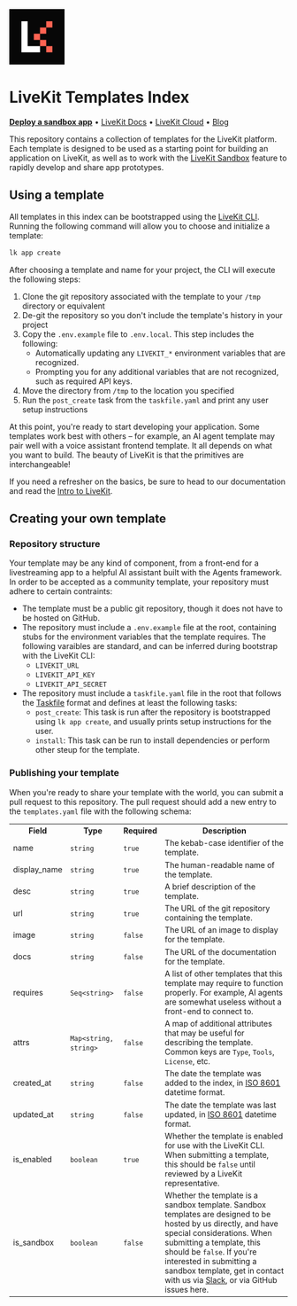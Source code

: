 <a href="https://livekit.io/">
  <img src="./.github/assets/livekit-mark.png" alt="LiveKit logo" width="100" height="100">
</a>

# LiveKit Templates Index

<p>
  <a href="https://cloud.livekit.io/projects/p_/sandbox"><strong>Deploy a sandbox app</strong></a>
  •
  <a href="https://docs.livekit.io">LiveKit Docs</a>
  •
  <a href="https://livekit.io/cloud">LiveKit Cloud</a>
  •
  <a href="https://blog.livekit.io/">Blog</a>
</p>

This repository contains a collection of templates for the LiveKit platform. Each template is designed to be used as a starting point for building an application on LiveKit, as well as to work with the [LiveKit Sandbox](https://docs.livekit.io/cloud/home/sandbox) feature to rapidly develop and share app prototypes. 

## Using a template

All templates in this index can be bootstrapped using the [LiveKit CLI](https://docs.livekit.io/cloud/home/cli). Running the following command will allow you to choose and initialize a template:

```bash
lk app create
```

After choosing a template and name for your project, the CLI will execute the following steps:

1. Clone the git repository associated with the template to your `/tmp` directory or equivalent
2. De-git the repository so you don't include the template's history in your project
3. Copy the `.env.example` file to `.env.local`. This step includes the following:
    - Automatically updating any `LIVEKIT_*` environment variables that are recognized.
    - Prompting you for any additional variables that are not recognized, such as required API keys.
4. Move the directory from `/tmp` to the location you specified
5. Run the `post_create` task from the `taskfile.yaml` and print any user setup instructions

At this point, you're ready to start developing your application. Some templates work best with others – for example, an AI agent template may pair well with a voice assistant frontend template. It all depends on what you want to build. The beauty of LiveKit is that the primitives are interchangeable!

If you need a refresher on the basics, be sure to head to our documentation and read the [Intro to LiveKit](http://docs.livekit.io/home/get-started/intro-to-livekit/).

## Creating your own template

### Repository structure

Your template may be any kind of component, from a front-end for a livestreaming app to a helpful AI assistant built with the Agents framework. In order to be accepted as a community template, your repository must adhere to certain contraints:

- The template must be a public git repository, though it does not have to be hosted on GitHub.
- The repository must include a `.env.example` file at the root, containing stubs for the environment variables that the template requires. The following varaibles are standard, and can be inferred during bootstrap with the LiveKit CLI:
    - `LIVEKIT_URL`
    - `LIVEKIT_API_KEY`
    - `LIVEKIT_API_SECRET`
- The repository must include a `taskfile.yaml` file in the root that follows the [Taskfile](https://taskfile.dev/reference/schema) format and defines at least the following tasks:
    - `post_create`: This task is run after the repository is bootstrapped using `lk app create`, and usually prints setup instructions for the user.
    - `install`: This task can be run to install dependencies or perform other steup for the template.

### Publishing your template

When you're ready to share your template with the world, you can submit a pull request to this repository. The pull request should add a new entry to the `templates.yaml` file with the following schema:

<table>
    <tr>
        <th>Field</th>
        <th>Type</th>
        <th>Required</th>
        <th>Description</th>
    </tr>
    <tr>
        <td>name</td>
        <td><code>string</code></td>
        <td><code>true</code></td>
        <td>The kebab-case identifier of the template.</td>
    </tr>
    <tr>
        <td>display_name</td>
        <td><code>string</code></td>
        <td><code>true</code></td>
        <td>The human-readable name of the template.</td>
    </tr>
    <tr>
        <td>desc</td>
        <td><code>string</code></td>
        <td><code>true</code></td>
        <td>A brief description of the template.</td>
    </tr>
    <tr>
        <td>url</td>
        <td><code>string</code></td>
        <td><code>true</code></td>
        <td>The URL of the git repository containing the template.</td>
    </tr>
    <tr>
        <td>image</td>
        <td><code>string</code></td>
        <td><code>false</code></td>
        <td>The URL of an image to display for the template.</td>
    </tr>
    <tr>
        <td>docs</td>
        <td><code>string</code></td>
        <td><code>false</code></td>
        <td>The URL of the documentation for the template.</td>
    </tr>
    <tr>
        <td>requires</td>
        <td><code>Seq&lt;string&gt;</code></td>
        <td><code>false</code></td>
        <td>A list of other templates that this template may require to function properly. For example, AI agents are somewhat useless without a front-end to connect to.</td>
    </tr>
    <tr>
        <td>attrs</td>
        <td><code>Map&lt;string, string&gt;</code></td>
        <td><code>false</code></td>
        <td>A map of additional attributes that may be useful for describing the template. Common keys are <code>Type</code>, <code>Tools</code>, <code>License</code>, etc.</td>
    </tr>
    <tr>
        <td>created_at</td>
        <td><code>string</code></td>
        <td><code>false</code></td>
        <td>The date the template was added to the index, in <a href="https://en.wikipedia.org/wiki/ISO_8601">ISO 8601</a> datetime format.</td>
    </tr>
    <tr>
        <td>updated_at</td>
        <td><code>string</code></td>
        <td><code>false</code></td>
        <td>The date the template was last updated, in <a href="https://en.wikipedia.org/wiki/ISO_8601">ISO 8601</a> datetime format.</td>
    </tr>
    <tr>
        <td>is_enabled</td>
        <td><code>boolean</code></td>
        <td><code>true</code></td>
        <td>Whether the template is enabled for use with the LiveKit CLI. When submitting a template, this should be <code>false</code> until reviewed by a LiveKit representative.</td>
    </tr>
    <tr>
        <td>is_sandbox</td>
        <td><code>boolean</code></td>
        <td><code>false</code></td>
        <td>Whether the template is a sandbox template. Sandbox templates are designed to be hosted by us directly, and have special considerations. When submitting a template, this should be <code>false</code>. If you're interested in submitting a sandbox template, get in contact with us via <a href="https://join.slack.com/t/livekit-users/shared_invite/zt-28a400kyd-I0mPVUrxcZ5TEayIvmq9mw">Slack</a>, or via GitHub issues here.</td>
    </tr>
</table>
